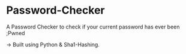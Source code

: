 # Password-Checker
A Password Checker to check if your current password has ever been ;Pwned

-> Built using Python & Sha1-Hashing.
